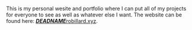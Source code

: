 This is my personal wesite and portfolio where I can put all of my projects for everyone to see as well as whatever else I want. The website can be found here: [***DEADNAME***robillard.xyz](https://***DEADNAME***robillard.xyz).
